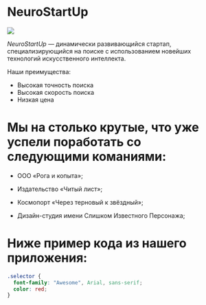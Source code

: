 # NeuroStartUp

![](https://netology-code.github.io/git-homeworks/introduction/assets/logo.png)

*NeuroStartUp* — динамически развивающийся стартап, специализирующийся на поиске с использованием 
 новейших технологий искусственного интеллекта.

Наши преимущества:
* Высокая точность поиска
* Высокая скорость поиска
* Низкая цена

# Мы на столько крутые, что уже успели поработать со следующими команиями:

- ООО «Рога и копыта»;

- Издательство «Читый лист»;

- Космопорт «Через терновый к звёздный»;

- Дизайн-студия имени Слишком Известного Персонажа;

# Ниже пример кода из нашего приложения:

``` css 
.selector {
  font-family: "Awesome", Arial, sans-serif;
  color: red;
}
```